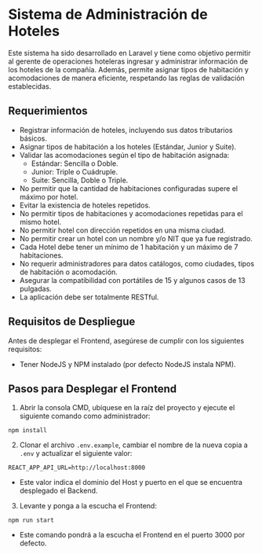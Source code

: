 Sistema de Administración de Hoteles
====================================

Este sistema ha sido desarrollado en Laravel y tiene como objetivo permitir al gerente de operaciones hoteleras ingresar
y administrar información de los hoteles de la compañía. Además, permite asignar tipos de habitación y acomodaciones de
manera eficiente, respetando las reglas de validación establecidas.

Requerimientos
--------------

* Registrar información de hoteles, incluyendo sus datos tributarios básicos.
* Asignar tipos de habitación a los hoteles (Estándar, Junior y Suite).
* Validar las acomodaciones según el tipo de habitación asignada:
    * Estándar: Sencilla o Doble.
    * Junior: Triple o Cuádruple.
    * Suite: Sencilla, Doble o Triple.
* No permitir que la cantidad de habitaciones configuradas supere el máximo por hotel.
* Evitar la existencia de hoteles repetidos.
* No permitir tipos de habitaciones y acomodaciones repetidas para el mismo hotel.
* No permitir hotel con dirección repetidos en una misma ciudad.
* No permitir crear un hotel con un nombre y/o NIT que ya fue registrado.
* Cada Hotel debe tener un mínimo de 1 habitación y un máximo de 7 habitaciones.
* No requerir administradores para datos catálogos, como ciudades, tipos de habitación o acomodación.
* Asegurar la compatibilidad con portátiles de 15 y algunos casos de 13 pulgadas.
* La aplicación debe ser totalmente RESTful.

Requisitos de Despliegue
------------------------

Antes de desplegar el Frontend, asegúrese de cumplir con los siguientes requisitos:

* Tener NodeJS y NPM instalado (por defecto NodeJS instala NPM).

Pasos para Desplegar el Frontend
-------------------------------

1. Abrir la consola CMD, ubíquese en la raíz del proyecto y ejecute el siguiente comando como administrador:

`npm install`

2. Clonar el archivo `.env.example`, cambiar el nombre de la nueva copia a `.env` y actualizar el siguiente valor:

`REACT_APP_API_URL=http://localhost:8000`

* Este valor indica el dominio del Host y puerto en el que se encuentra desplegado el Backend.

3. Levante y ponga a la escucha el Frontend:

`npm run start`

* Este comando pondrá a la escucha el Frontend en el puerto 3000 por defecto.
